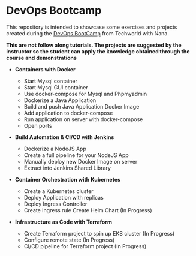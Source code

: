 # DevOps Bootcamp

This repository is intended to showcase some exercises and projects created during the [DevOps BootCamp](https://www.techworld-with-nana.com/devops-bootcamp) from Techworld with Nana.

**This are not follow along tutorials. The projects are suggested by the instructor so the student can apply the knowledge obtained through the course and demonstrations**

- **Containers with Docker** 
  - Start Mysql container 
  - Start Mysql GUI container
  - Use docker-compose for Mysql and Phpmyadmin
  - Dockerize a Java Application
  - Build and push Java Application Docker Image
  - Add application to docker-compose
  - Run application on server with docker-compose
  - Open ports
  
- **Build Automation & CI/CD with Jenkins**
  - Dockerize a NodeJS App
  - Create a full pipeline for your NodeJS App
  - Manually deploy new Docker Image on server
  - Extract into Jenkins Shared Library 

- **Container Orchestration with Kubernetes**
  -  Create a Kubernetes cluster
  -  Deploy Application with  replicas
  -  Deploy Ingress Controller
  -  Create Ingress rule Create Helm Chart (In Progress)
  
- **Infrastructure as Code with Terraform**
  - Create Terraform project to spin up EKS cluster (In Progress)
  - Configure remote state (In Progress)
  - CI/CD pipeline for Terraform project (In Progress)

